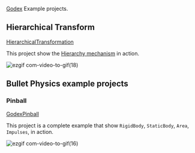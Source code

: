 [Godex](https://github.com/GodotECS/godex) Example projects.

## Hierarchical Transform 
[HierarchicalTransformation](https://github.com/GodotECS/godex-examples/tree/main/HierarchicalTransformation)

This project show the [Hierarchy mechanism](https://github.com/GodotECS/godex/wiki/Hierarchy) in action.

![ezgif com-video-to-gif(18)](https://user-images.githubusercontent.com/8342599/114528257-23142300-9c49-11eb-996d-05e64690a1f4.gif)

## Bullet Physics example projects

### Pinball
[GodexPinball](https://github.com/GodotECS/godex-examples/tree/main/GodexPinball)

This project is a complete example that show `RigidBody`, `StaticBody`, `Area`, `Impulses`, in action.

![ezgif com-video-to-gif(16)](https://user-images.githubusercontent.com/8342599/114526431-450ca600-9c47-11eb-87de-6a4effb3f75f.gif)
